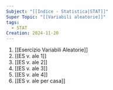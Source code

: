 ```yaml
---
Subject: "[[Indice - Statistica|STAT]]"
Super Topic: "[[Variabili aleatorie]]"
tags:
  - STAT
Creation: 2024-11-20
---
```

1. [[Esercizio Variabili Aleatorie]]
2. [[ES v. ale 1]]
3. [[ES v. ale 2]]
4. [[ES v. ale 3]]
5. [[ES v. ale 4]]
6. [[ES v. ale per casa]]